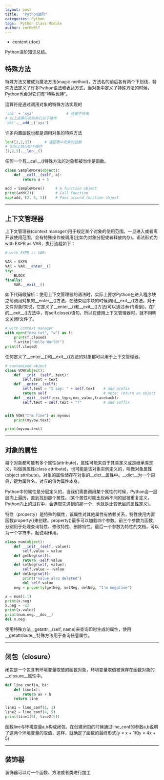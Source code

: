 ```yaml
---
layout: post
title:  "Python进阶"
categories: Python
tags:  Python Class Module
author: zer0w0lf
---
```


* content
{:toc}

Python进阶知识总结。

## 特殊方法

特殊方法又被成为魔法方法(magic method)，方法名的前后各有两个下划线，特殊方法定义了许多Python语法和表达方式，当对象中定义了特殊方法的时候，Python也会对它们有“特殊优待”。

运算符是通过调用对象的特殊方法实现的

```python
'abc' + 'xyz'               # 连接字符串
# 以上运算符实际执行以下操作
'abc'.__add__('xyz')
```

许多内置函数也都是调用对象的特殊方法

```python
len([1,2,3])      # 返回表中元素的总数
# 实际上执行如下操作
[1,2,3].__len__()
```

任何一个有__call__()特殊方法的对象都被当作是函数。

```python
class SampleMore(object):
    def __call__(self, a):
        return a + 5

add = SampleMore()     # A function object
print(add(2))          # Call function    
map(add, [2, 4, 5])    # Pass around function object
```

***

## 上下文管理器

上下文管理器(context manager)用于规定某个对象的使用范围。一旦进入或者离开该使用范围，会有特殊操作被调用(比如为对象分配或者释放内存)。语法形式为 with EXPR as VAR，执行流程如下：

```python
# with EXPR as VAR:

VAR = EXPR
VAR = VAR.__enter__()
try:
    BLOCK
finally:
    VAR.__exit__()
```

如下代码段解析：使用上下文管理器的语法时，实际上要求Python在进入程序块之前调用对象的\_\_enter\_\_()方法，在结束程序块的时候调用\_\_exit\_\_()方法。对于文件对象f来说，它定义了\_\_enter\_\_()和\_\_exit\_\_()方法(可以通过dir(f)看到)。在f的\_\_exit\_\_()方法中，有self.close()语句。所以在使用上下文管理器时，就不用明文关闭f文件了。

```python
# with context manager
with open("new.txt", "w") as f:
    print(f.closed)
    f.write("Hello World!")
print(f.closed)
```

任何定义了__enter__()和__exit__()方法的对象都可以用于上下文管理器。

```python
# customized object
class VOW(object):
    def __init__(self, text):
        self.text = text
    def __enter__(self):
        self.text = "I say: " + self.text    # add prefix
        return self                          # note: return an object
    def __exit__(self,exc_type,exc_value,traceback):
        self.text = self.text + "!"          # add suffix


with VOW("I'm fine") as myvow:
    print(myvow.text)

print(myvow.text)
```

***

## 对象的属性

每个对象都可能有多个属性(attribute)，属性可能来自于其类定义或是继承类定义，叫做类属性(class attribute)，也可能是该对象实例定义的，叫做对象属性(object attribute)。对象的属性储存在对象的\_\_dict\_\_属性中。\_\_dict\_\_为一个词典，键为属性名，对应的值为属性本身。

Python中的属性是分层定义的，当我们需要调用某个属性的时候，Python会一层层向上遍历，直到找到那个属性。(某个属性可能出现再不同的层被重复定义，Python向上的过程中，会选取先遇到的那一个，也就是比较低层的属性定义)。

特性（property）是特殊的属性，该属性对其他属性有依赖关系，特性使用内置函数property()来创建。property()最多可以加载四个参数。前三个参数为函数，分别用于处理查询特性、修改特性、删除特性。最后一个参数为特性的文档，可以为一个字符串，起说明作用。

```python
class num(object):
    def __init__(self, value):
        self.value = value
    def getNeg(self):
        return -self.value
    def setNeg(self, value):
        self.value = -value
    def delNeg(self):
        print("value also deleted")
        del self.value
    neg = property(getNeg, setNeg, delNeg, "I'm negative")

x = num(1.1)
print(x.neg)
x.neg = -22
print(x.value)
print(num.neg.__doc__)
del x.neg
```

使用特殊方法\_\_getattr\_\_(self, name)来查询即时生成的属性，使用\_\_getattribute\_\_特殊方法用于查询任意属性。

***

## 闭包（closure）

闭包是一个包含有环境变量取值的函数对象，环境变量取值被保存在函数对象的\_\_closure\_\_属性中。

```python
def line_conf(a, b):
    def line(x):
        return ax + b
    return line

line1 = line_conf(1, 1)
line2 = line_conf(4, 5)
print(line1(5), line2(5))
```

函数line与环境变量a,b构成闭包。在创建闭包的时候通过line_conf的参数a,b说明了这两个环境变量的取值，这样，就确定了函数的最终形式(y = x + 1和y = 4x + 5)

***

## 装饰器

装饰器可以对一个函数、方法或者类进行加工

